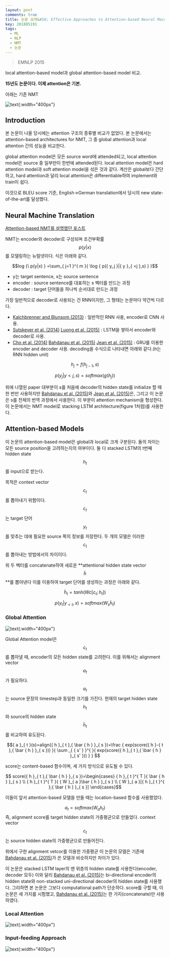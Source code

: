 ```yaml
---
layout: post
comments: true
title: 논문 요약&#58; Effective Approaches to Attention-based Neural Machine Translation
key: 201805191
tags:
  - ML
  - NLP
  - NMT
  - 논문
---
```


> EMNLP 2015

local attention-based model과 global attention-based model 비교.

<!--more-->

**15년도 논문이다. 이제 attention은 기본.**

아래는 기존 NMT

![text](https://raw.githubusercontent.com/q0115643/my_blog/master/assets/images/paper-summary/Luong-EMNLP2015/1.png){:width="400px"}


## Introduction

본 논문이 나올 당시에는 attention 구조의 종류별 비교가 없었다. 본 논문에서는 attention-based architectures for NMT, 그 중 global attention과 local attention 간의 성능을 비교한다.

global attention model은 모든 source word에 attended되고, local attention model은 source 중 일부만이 한번에 attended된다. local attention model은 hard attention model과 soft attention model을 섞은 것과 같다. 계산은 global보다 간단하고, hard attention과 달리 local attention은 differentiable하여 implement와 train이 쉽다.

이것으로 BLEU score 기준, English->German translation에서 당시의 new state-of-the-art를 달성했다.


## Neural Machine Translation

[Attention-based NMT를 설명했던 포스트](http://rokrokss.com/2018/05/04/Learning-to-Parse-and-Translate-Improves-Neural-Machine-Translation.html#2-neural-machine-translation)

NMT는 encoder와 decoder로 구성되며 조건부확률 $${p(y|x)}$$ 를 모델링하는 뉴럴넷이다.
식은 아래와 같다.

$$log {\  p(y|x) } =\sum_{ j=1 }^{ m }{ \log { p({ y_j }|{ y }_{ <j },s) } }$$

  - y는 target sentence, x는 source sentence
  - encoder : source sentence를 대표하는 s 벡터를 만드는 과정
  - decoder : target 단어들을 하나씩 순서대로 만드는 과정

가장 일반적으로 decoder로 사용되는 건 RNN이지만, 그 형태는 논문마다 약간씩 다르다.
  - [Kalchbrenner and Blunsom (2013)](https://aclanthology.coli.uni-saarland.de/papers/D13-1176/d13-1176) : 일반적인 RNN 사용, encoder로 CNN 사용.
  - [Sutskever et al. (2014)](https://arxiv.org/abs/1409.3215)  [Luong et al. (2015)](https://arxiv.org/abs/1410.8206) : LSTM을 쌓아서 encoder와 decoder로 사용.
  - [Cho et al. (2014)](https://arxiv.org/abs/1406.1078)  [Bahdanau et al. (2015)](https://arxiv.org/abs/1409.0473)  [Jean et al. (2015)](https://arxiv.org/abs/1412.2007) : GRU를 이용한 encoder and decoder 사용.
decoding을 수식으로 나타내면 아래와 같다.(h는 RNN hidden unit)

$${h_j} = f(h_{j-1},s)$$

$$p({ y_j }|{ y }{ <j },s) = softmax(g({h}_{j}))$$

위에 나열된 paper 대부분이 s를 처음에 decoder의 hidden state를 initialize 할 때 한 번만 사용하지만
[Bahdanau et al. (2015)](https://arxiv.org/abs/1409.0473)와 [Jean et al. (2015)](https://arxiv.org/abs/1412.2007)은,
그리고 이 논문은 s를 전체의 번역 과정에서 사용한다. 이 부분이 attention mechanism을 형성한다.
이 논문에서는 NMT model로 stacking LSTM architecture(figure 1처럼)를 사용한다.


## Attention-based Models

이 논문의 attention-based model은 global과 local로 크게 구분된다.
둘의 차이는 모든 source position을 고려하는지의 여부이다.
둘 다 stacked LSTM의 t번째 hidden state $${h}_{t}$$를 input으로 받는다.

목적은 context vector $${c}_{t}$$를 뽑아내기 위함이다. $${c}_{t}$$는 target 단어 $${y}_{t}$$를 맞추는 데에 필요한 source 쪽의 정보를 저장한다.
두 개의 모델은 이러한 $${c}_{t}$$를 뽑아내는 방법에서의 차이이다.

위 두 벡터를 concatenate하여 새로운 **attentional hidden state vector $$\widetilde { h } $$**를 뽑아낸다
이를 이용하여 target 단어를 생성하는 과정은 아래와 같다.

$${ \widetilde { h } }_{ t }=tanh({ W }{ c }[c_{ t };h_{ t }])$$

$$p({ y }_{ t }|{ y }_{ <t },x)=softmax({ W }_{ s }{ \widetilde { h } }_{ t })$$


### Global Attention

![text](https://raw.githubusercontent.com/q0115643/my_blog/master/assets/images/paper-summary/Luong-EMNLP2015/2.png){:width="400px"}

Global Attention model은 $${c}_{t}$$를 뽑아낼 때, encoder의 모든 hidden state를 고려한다.
이를 위해서는 alignment vector $${a}_{t}$$가 필요하다. $${a}_{t}$$는 source 문장의 timestep과 동일한 크기를 가진다.
현재의 target hidden state $$h_{ t }$$와 source의 hidden state $${ \bar { h } }_{ t }$$를 비교하여 유도된다.

$${ a }_{ t }(s)=align({ h }_{ t },{ \bar { h } }_{ s })=\frac { exp(score({ h }-{ t },{ \bar { h } }_{ s })) }{ \sum _{ { s' } }^{ }{ exp(score({ h }_{ t },{ \bar { h } }_{ s' })) } } $$

score는 content-based 함수이며, 세 가지 방식으로 유도될 수 있다.

$$ score({ h }_{ t },{ \bar { h } }_{ s })=\begin{cases} { h }_{ t }^{ T }{ \bar { h } }_{ s } \\ { h }_{ t }^{ T }{ { W }_{ a }\bar { h } }_{ s } \\ { W }_{ a }[{ h }_{ t }^{ };{ \bar { h } }_{ s }] \end{cases}$$

이들이 앞서 attention-based 모델을 만들 때는 location-based 함수를 사용했었다.

$${ a }_{ t }=softmax({ W }_{ a }{h}_{t})$$
즉, alignment score를 target hidden state의 가중평균으로 만들었다.
context vector $${c}_{t}$$는 source hidden state의 가중평균으로 만들어진다.

위에서 구한 alignment vetcor를 이용한 가중평균
이 논문의 모델은 기존에 [Bahdanau et al. (2015)](https://arxiv.org/abs/1409.0473)가 쓴 모델과 비슷하지만 차이가 있다.

이 논문은 stacked LSTM layer의 맨 위층의 hidden state를 사용한다(encoder, decoder 모두)
이와 달리 [Bahdanau et al. (2015)](https://arxiv.org/abs/1409.0473)는 bi-directional encoder의 hidden state와 non-stacked uni-directional decoder의 hidden state를 사용했다.
그리하면 본 논문은 그보다 computational path가 단순하다.
score를 구할 때, 이 논문은 세 가지를 시험했고, [Bahdanau et al. (2015)](https://arxiv.org/abs/1409.0473)는 한 가지(concatenate)만 사용하였다.


### Local Attention

![text](https://raw.githubusercontent.com/q0115643/my_blog/master/assets/images/paper-summary/Luong-EMNLP2015/3.png){:width="400px"}




### Input-feeding Approach

![text](https://raw.githubusercontent.com/q0115643/my_blog/master/assets/images/paper-summary/Luong-EMNLP2015/4.png){:width="400px"}






